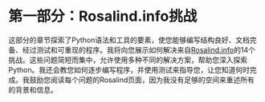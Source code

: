 # 第一部分：Rosalind.info挑战

这部分的章节探索了Python语法和工具的要素，使您能够编写结构良好、文档完备、经过测试和可重现的程序。我将向您展示如何解决来自[Rosalind.info](http://rosalind.info)的14个挑战。这些问题简短而集中，允许使用多种不同的解决方案，帮助您深入探索Python。我还会教您如何逐步编写程序，并使用测试来指导您，让您知道何时完成。我鼓励您阅读每个问题的Rosalind页面，因为我没有足够的空间来重述所有的背景和信息。
